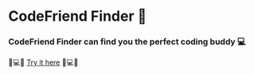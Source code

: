 # CodeFriend Finder :busts_in_silhouette:
### CodeFriend Finder can find you the perfect coding buddy :computer:
:busts_in_silhouette::computer::busts_in_silhouette:   [Try it here](https://fierce-island-35221.herokuapp.com)   :busts_in_silhouette::computer::busts_in_silhouette:
